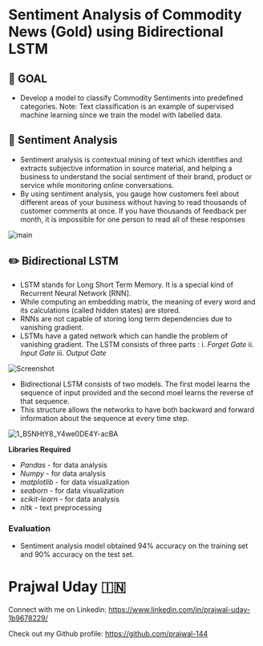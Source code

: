 # Sentiment Analysis of Commodity News (Gold) using Bidirectional LSTM

## :dart: GOAL

* Develop a model to classify Commodity Sentiments into predefined categories. 
Note: Text classification is an example of supervised machine learning since we train the model with labelled data.

## :brain: Sentiment Analysis

* Sentiment analysis is contextual mining of text which identifies and extracts subjective information in source material, and helping a business to understand the social sentiment of their brand, product or service while monitoring online conversations.
* By using sentiment analysis, you gauge how customers feel about different areas of your business without having to read thousands of customer comments at once. If you have thousands of feedback per month, it is impossible for one person to read all of these responses

![main](https://user-images.githubusercontent.com/86421205/196357653-9d4b533b-6322-430e-bb9b-3657e834e49a.png)


## :pencil2: Bidirectional LSTM
* LSTM stands for Long Short Term Memory. It is a special kind of Recurrent Neural Network [RNN].
* While computing an embedding matrix, the meaning of every word and its calculations (called hidden states) are stored.
* RNNs are not capable of storing long term dependencies due to vanishing gradient.
* LSTMs have a gated network which can handle the problem of vanishing gradient. The LSTM consists of three parts : 
 i. *Forget Gate*
 ii. *Input Gate*
 iii. *Output Gate*

![Screenshot](https://user-images.githubusercontent.com/86421205/196361910-0b9dad40-93be-4b48-822d-a3964c869eff.jpg)

* Bidirectional LSTM consists of two models. The first model learns the sequence of input provided and the second moel learns the reverse of that sequence.
* This structure allows the networks to have both backward and forward information about the sequence at every time step.

![1_B5NHtY8_Y4we0DE4Y-acBA](https://user-images.githubusercontent.com/86421205/196361977-9f476005-6c92-4960-9c73-d02ba5adfaad.png)

**Libraries Required**

* *Pandas* - for data analysis
* *Numpy* - for data analysis
* *matplotlib* - for data visualization
* *seaborn* - for data visualization
* *scikit-learn* - for data analysis
* *nltk* - text preprocessing

### Evaluation
* Sentiment analysis model obtained 94% accuracy on the training set and 90% accuracy on the test set.

# Prajwal Uday :india:

Connect with me on Linkedin: https://www.linkedin.com/in/prajwal-uday-1b9678229/

Check out my Github profile: https://github.com/prajwal-144
